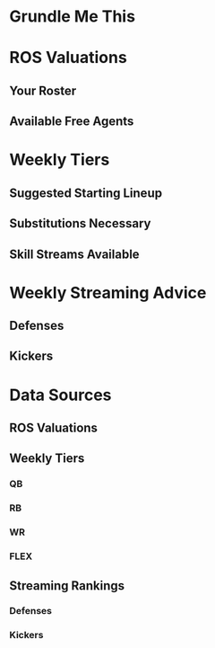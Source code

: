 
Grundle Me This
===============

# ROS Valuations

## Your Roster

## Available Free Agents

# Weekly Tiers

## Suggested Starting Lineup

## Substitutions Necessary

## Skill Streams Available

# Weekly Streaming Advice

## Defenses

## Kickers

# Data Sources

## ROS Valuations

## Weekly Tiers

### QB

### RB

### WR

### FLEX

## Streaming Rankings

### Defenses

### Kickers
